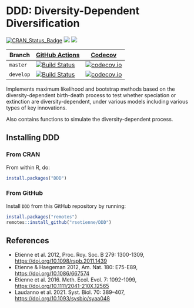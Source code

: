 # DDD: Diversity-Dependent Diversification


[![CRAN_Status_Badge](http://www.r-pkg.org/badges/version/DDD)](https://cran.r-project.org/package=DDD)
[![](http://cranlogs.r-pkg.org/badges/grand-total/DDD)]( https://CRAN.R-project.org/package=DDD)
[![](http://cranlogs.r-pkg.org/badges/DDD)](https://CRAN.R-project.org/package=DDD)

Branch|[GitHub Actions](https://github.com/rsetienne/DDD/actions)|[Codecov](https://www.codecov.io)
---|---|---
`master`|[![Build Status](https://github.com/rsetienne/DDD/workflows/R-CMD-check/badge.svg?branch=master)](https://github.com/rsetienne/DDD/actions)|[![codecov.io](https://codecov.io/github/rsetienne/DDD/coverage.svg?branch=master)](https://codecov.io/github/rsetienne/DDD/branch/master)
`develop`|[![Build Status](https://github.com/rsetienne/DDD/workflows/R-CMD-check/badge.svg?branch=develop)](https://github.com/rsetienne/DDD/actions)|[![codecov.io](https://codecov.io/github/rsetienne/DDD/coverage.svg?branch=develop)](https://codecov.io/github/rsetienne/DDD/branch/develop)

Implements maximum likelihood and bootstrap methods based on
the diversity-dependent birth-death process to test whether
speciation or extinction are diversity-dependent, under various
models including various types of key innovations.

Also contains functions to simulate the diversity-dependent
process.

## Installing DDD

### From CRAN

From within R, do:

``` r
install.packages("DDD")
```

### From GitHub

Install `DDD` from this GitHub repository by running:

``` r
install.packages("remotes")
remotes::install_github("rsetienne/DDD")
```

## References
* Etienne et al. 2012, Proc. Roy. Soc. B 279: 1300-1309, https://doi.org/10.1098/rspb.2011.1439
* Etienne & Haegeman 2012, Am. Nat. 180: E75-E89, https://doi.org/10.1086/667574
* Etienne et al. 2016. Meth. Ecol. Evol. 7: 1092-1099, https://doi.org/10.1111/2041-210X.12565
* Laudanno et al. 2021. Syst. Biol. 70: 389–407, https://doi.org/10.1093/sysbio/syaa048

